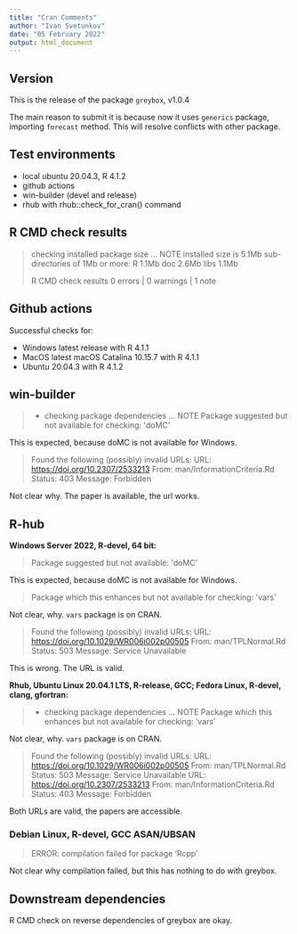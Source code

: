 ```yaml
---
title: "Cran Comments"
author: "Ivan Svetunkov"
date: "05 February 2022"
output: html_document
---
```


## Version
This is the release of the package `greybox`, v1.0.4

The main reason to submit it is because now it uses `generics` package, importing `forecast` method. This will resolve conflicts with other package.


## Test environments
* local ubuntu 20.04.3, R 4.1.2
* github actions
* win-builder (devel and release)
* rhub with rhub::check_for_cran() command


## R CMD check results
> checking installed package size ... NOTE
>    installed size is  5.1Mb
>    sub-directories of 1Mb or more:
>      R      1.1Mb
>      doc    2.6Mb
>      libs   1.1Mb
>
>R CMD check results
>0 errors | 0 warnings | 1 note


## Github actions
Successful checks for:

- Windows latest release with R 4.1.1
- MacOS latest macOS Catalina 10.15.7 with R 4.1.1
- Ubuntu 20.04.3 with R 4.1.2


## win-builder
>* checking package dependencies ... NOTE
>Package suggested but not available for checking: 'doMC'

This is expected, because doMC is not available for Windows.

>Found the following (possibly) invalid URLs:
>  URL: https://doi.org/10.2307/2533213
>    From: man/InformationCriteria.Rd
>    Status: 403
>    Message: Forbidden

Not clear why. The paper is available, the url works.


## R-hub
**Windows Server 2022, R-devel, 64 bit:**
> Package suggested but not available: 'doMC'

This is expected, because doMC is not available for Windows.

> Package which this enhances but not available for checking: 'vars'

Not clear, why. `vars` package is on CRAN.

>Found the following (possibly) invalid URLs:
>  URL: https://doi.org/10.1029/WR006i002p00505
>    From: man/TPLNormal.Rd
>    Status: 503
>    Message: Service Unavailable

This is wrong. The URL is valid.


**Rhub, Ubuntu Linux 20.04.1 LTS, R-release, GCC; Fedora Linux, R-devel, clang, gfortran:**
>* checking package dependencies ... NOTE
>Package which this enhances but not available for checking: ‘vars’

Not clear, why. `vars` package is on CRAN.


>Found the following (possibly) invalid URLs:
>  URL: https://doi.org/10.1029/WR006i002p00505
>    From: man/TPLNormal.Rd
>    Status: 503
>    Message: Service Unavailable
>  URL: https://doi.org/10.2307/2533213
>    From: man/InformationCriteria.Rd
>    Status: 403
>    Message: Forbidden

Both URLs are valid, the papers are accessible.


### Debian Linux, R-devel, GCC ASAN/UBSAN
> ERROR: compilation failed for package ‘Rcpp’

Not clear why compilation failed, but this has nothing to do with greybox.


## Downstream dependencies
R CMD check on reverse dependencies of greybox are okay.
